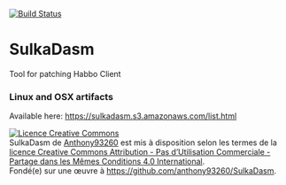 [![Build Status](https://travis-ci.org/anthony93260/SulkaDasm.svg?branch=master)](https://travis-ci.org/anthony93260/SulkaDasm)

# SulkaDasm
Tool for patching Habbo Client

### Linux and OSX artifacts
Available here: https://sulkadasm.s3.amazonaws.com/list.html

<a rel="license" href="http://creativecommons.org/licenses/by-nc-sa/4.0/"><img alt="Licence Creative Commons" style="border-width:0" src="https://i.creativecommons.org/l/by-nc-sa/4.0/88x31.png" /></a><br /><span xmlns:dct="http://purl.org/dc/terms/" property="dct:title">SulkaDasm</span> de <a xmlns:cc="http://creativecommons.org/ns#" href="http://anthony93260.github.io/SulkaDasm/" property="cc:attributionName" rel="cc:attributionURL">Anthony93260</a> est mis à disposition selon les termes de la <a rel="license" href="http://creativecommons.org/licenses/by-nc-sa/4.0/">licence Creative Commons Attribution - Pas d’Utilisation Commerciale - Partage dans les Mêmes Conditions 4.0 International</a>.<br />Fondé(e) sur une œuvre à <a xmlns:dct="http://purl.org/dc/terms/" href="https://github.com/anthony93260/SulkaDasm" rel="dct:source">https://github.com/anthony93260/SulkaDasm</a>.

